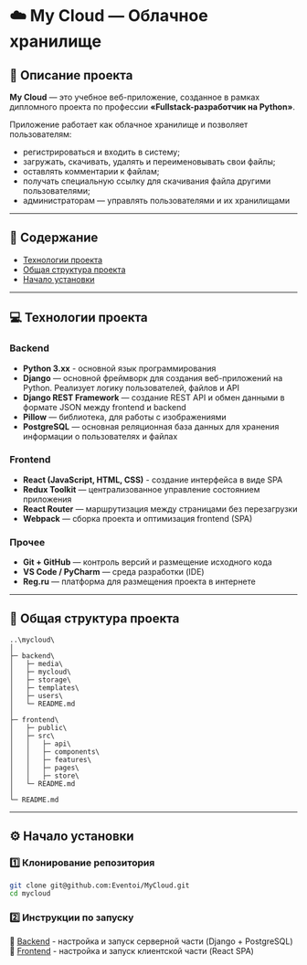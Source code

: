 # ☁️ My Cloud — Облачное хранилище

## 📝 Описание проекта
**My Cloud** — это учебное веб-приложение, созданное в рамках дипломного проекта по профессии **«Fullstack-разработчик на Python»**.

Приложение работает как облачное хранилище и позволяет пользователям:
- регистрироваться и входить в систему;
- загружать, скачивать, удалять и переименовывать свои файлы;
- оставлять комментарии к файлам;
- получать специальную ссылку для скачивания файла другими пользователями;
- администраторам — управлять пользователями и их хранилищами

---

## 📘 Содержание
* [Технологии проекта](#-технологии-проекта)
* [Общая структура проекта](#-общая-структура-проекта)
* [Начало установки](#%EF%B8%8F-начало-установки)

---

## 💻 Технологии проекта

### Backend
- **Python 3.xx** - основной язык программирования
- **Django** — основной фреймворк для создания веб-приложений на Python. Реализует логику пользователей, файлов и API
- **Django REST Framework** — создание REST API и обмен данными в формате JSON между frontend и backend
- **Pillow** — библиотека, для работы с изображениями
- **PostgreSQL** — основная реляционная база данных для хранения информации о пользователях и файлах

### Frontend
- **React (JavaScript, HTML, CSS)** - создание интерфейса в виде SPA
- **Redux Toolkit** — централизованное управление состоянием приложения
- **React Router** — маршрутизация между страницами без перезагрузки
- **Webpack** — сборка проекта и оптимизация frontend (SPA)

### Прочее
- **Git + GitHub** — контроль версий и размещение исходного кода
- **VS Code / PyCharm** — среда разработки (IDE)
- **Reg.ru** — платформа для размещения проекта в интернете

---

## 📁 Общая структура проекта
```
..\mycloud\
│
├─ backend\
│   ├─ media\
│   ├─ mycloud\
│   ├─ storage\
│   ├─ templates\
│   ├─ users\
│   └─ README.md
│
├─ frontend\
│   ├─ public\
│   ├─ src\
│   │   ├─ api\
│   │   ├─ components\
│   │   ├─ features\
│   │   ├─ pages\
│   │   ├─ store\
│   └─ README.md
│
└─ README.md

````

---

## ⚙️ Начало установки

### 1️⃣ Клонирование репозитория
```bash
git clone git@github.com:Eventoi/MyCloud.git
cd mycloud
````

### 2️⃣ Инструкции по запуску
📁 [Backend](/backend/README.MD) - настройка и запуск серверной части (Django + PostgreSQL)<br>
📁 [Frontend](/frontend/README.MD) - настройка и запуск клиентской части (React SPA)